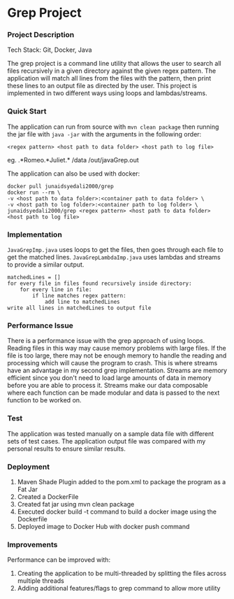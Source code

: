 # Grep Project

### Project Description

Tech Stack: Git, Docker, Java

The grep project is a command line utility that allows the user to search all files recursively in a given directory against the given regex pattern. The application will match all lines from the files with the pattern, then print these lines to an output file as directed by the user. This project is implemented in two different ways using loops and lambdas/streams.

### Quick Start

The application can run from source with `mvn clean package` then running the jar file with `java -jar` with the arguments in the following order:

`<regex pattern> <host path to data folder> <host path to log file>`

eg. .*Romeo.*Juliet.\* /data /out/javaGrep.out

The application can also be used with docker:

```
docker pull junaidsyedali2000/grep
docker run --rm \
-v <host path to data folder>:<container path to data folder> \
-v <host path to log folder>:<container path to log folder> \
junaidsyedali2000/grep <regex pattern> <host path to data folder> <host path to log file>
```

### Implementation

`JavaGrepImp.java` uses loops to get the files, then goes through each file to get the matched lines.
`JavaGrepLambdaImp.java` uses lambdas and streams to provide a similar output.

```
matchedLines = []
for every file in files found recursively inside directory:
    for every line in file:
        if line matches regex pattern:
            add line to matchedLines
write all lines in matchedLines to output file
```

### Performance Issue

There is a performance issue with the grep approach of using loops. Reading files in this way may cause memory problems with large files. If the file is too large, there may not be enough memory to handle the reading and processing which will cause the program to crash. This is where streams have an advantage in my second grep implementation. Streams are memory efficient since you don't need to load large amounts of data in memory before you are able to process it. Streams make our data composable where each function can be made modular and data is passed to the next function to be worked on.

### Test

The application was tested manually on a sample data file with different sets of test cases. The application output file was compared with my personal results to ensure similar results.

### Deployment

1. Maven Shade Plugin added to the pom.xml to package the program as a Fat Jar
2. Created a DockerFile
3. Created fat jar using mvn clean package
4. Executed docker build -t command to build a docker image using the Dockerfile
5. Deployed image to Docker Hub with docker push command

### Improvements

Performance can be improved with:

1. Creating the application to be multi-threaded by splitting the files across multiple threads
2. Adding additional features/flags to grep command to allow more utility
